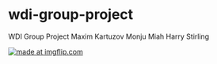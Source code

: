 # wdi-group-project
WDI Group Project
Maxim Kartuzov
Monju Miah
Harry Stirling

<a href="https://imgflip.com/gif/1p9j93"><img src="https://i.imgflip.com/1p9j93.gif" title="made at imgflip.com"/></a>
